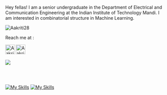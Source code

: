 Hey fellas!
I am a senior undergraduate in the Department of Electrical and Communication Engineering at the Indian Institute of Technology Mandi. I am interested in combinatorial structure in Machine Learning.

<p align="left"> <img src="https://komarev.com/ghpvc/?username=Aakriti28&label=Profile%20views&color=129e00&style=plastic" alt="Aakriti28" /> </p>

Reach me at :  

<!-- [<img align="left" alt="trunc8.github.io" width="30px" src="https://raw.githubusercontent.com/iconic/open-iconic/master/svg/globe.svg" />][website] -->
[<img align="left" alt="Aakriti28 | LinkedIn" width="30px" src="https://img.icons8.com/color-glass/144/null/gmail.png" />][email]
[<img align="left" alt="Aakriti28 | LinkedIn" width="30px" src="https://img.icons8.com/color-glass/144/null/linkedin.png" />][linkedin]
<!-- [<img align="left" alt="Aakriti28 | Facebook" width="30px" src="https://cdn.jsdelivr.net/npm/simple-icons@v3/icons/facebook.svg" />][facebook] -->

<!-- [website]: https://trunc8.github.io -->
[linkedin]: https://www.linkedin.com/in/aditya-sarkar-bb577025a/
[email]: mailto:asnov2k@gmail.com
<!-- [facebook]: https://www.facebook.com/people/Aakriti/100011080322296/ -->

<br>
<br>

<p width="50%" align="left"> <!--style="max-width:500px;"-->
  <img src = "https://github-readme-stats.vercel.app/api?username=Aakriti28&show_icons=true&theme=github_dark&line_height=27">
<!--   <img src = "https://github-readme-stats.vercel.app/api/top-langs/?username=Aakriti28&hide=jupyter notebook,html&theme=tokyonight"> -->
</p>

<br>
<br>
<!-- [![GitHub Trends SVG](https://api.githubtrends.io/user/svg/aakriti28/langs)](https://githubtrends.io)
<br>
<br> -->

[![My Skills](https://skillicons.dev/icons?i=py,pytorch,tensorflow,c,cpp)](https://skillicons.dev)
[![My Skills](https://skillicons.dev/icons?i=angular,django,flask,nodejs,react,git,gitlab)](https://skillicons.dev)